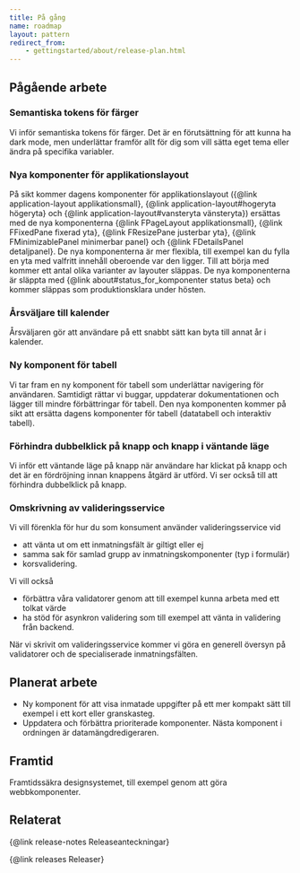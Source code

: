 ```yaml
---
title: På gång
name: roadmap
layout: pattern
redirect_from:
    - gettingstarted/about/release-plan.html
---
```


## Pågående arbete

### Semantiska tokens för färger

Vi inför semantiska tokens för färger.
Det är en förutsättning för att kunna ha dark mode, men underlättar framför allt för dig som vill sätta eget tema eller ändra på specifika variabler.

### Nya komponenter för applikationslayout

På sikt kommer dagens komponenter för applikationslayout ({@link application-layout applikationsmall}, {@link application-layout#hogeryta högeryta} och {@link application-layout#vansteryta vänsteryta}) ersättas med de nya komponenterna {@link FPageLayout applikationsmall}, {@link FFixedPane fixerad yta}, {@link FResizePane justerbar yta},
{@link FMinimizablePanel minimerbar panel} och {@link FDetailsPanel detaljpanel}.
De nya komponenterna är mer flexibla, till exempel kan du fylla en yta med valfritt innehåll oberoende var den ligger.
Till att börja med kommer ett antal olika varianter av layouter släppas.
De nya komponenterna är släppta med {@link about#status_for_komponenter status beta} och kommer släppas som produktionsklara under hösten.

### Årsväljare till kalender

Årsväljaren gör att användare på ett snabbt sätt kan byta till annat år i kalender.

### Ny komponent för tabell

Vi tar fram en ny komponent för tabell som underlättar navigering för användaren.
Samtidigt rättar vi buggar, uppdaterar dokumentationen och lägger till mindre förbättringar för tabell.
Den nya komponenten kommer på sikt att ersätta dagens komponenter för tabell (datatabell och interaktiv tabell).

### Förhindra dubbelklick på knapp och knapp i väntande läge

Vi inför ett väntande läge på knapp när användare har klickat på knapp och det är en fördröjning innan knappens åtgärd är utförd. Vi ser också till att förhindra dubbelklick på knapp.

### Omskrivning av valideringsservice

Vi vill förenkla för hur du som konsument använder valideringsservice vid

- att vänta ut om ett inmatningsfält är giltigt eller ej
- samma sak för samlad grupp av inmatningskomponenter (typ i formulär)
- korsvalidering.

Vi vill också

- förbättra våra validatorer genom att till exempel kunna arbeta med ett tolkat värde
- ha stöd för asynkron validering som till exempel att vänta in validering från backend.

När vi skrivit om valideringsservice kommer vi göra en generell översyn på validatorer och de specialiserade inmatningsfälten.

## Planerat arbete

- Ny komponent för att visa inmatade uppgifter på ett mer kompakt sätt till exempel i ett kort eller granskasteg.
- Uppdatera och förbättra prioriterade komponenter.
  Nästa komponent i ordningen är datamängdredigeraren.

## Framtid

Framtidssäkra designsystemet, till exempel genom att göra webbkomponenter.

## Relaterat

{@link release-notes Releaseanteckningar}

{@link releases Releaser}
